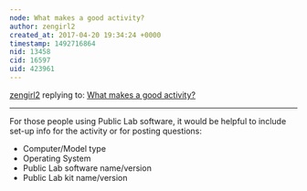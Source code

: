 ```yaml
---
node: What makes a good activity?
author: zengirl2
created_at: 2017-04-20 19:34:24 +0000
timestamp: 1492716864
nid: 13458
cid: 16597
uid: 423961
---
```




[zengirl2](../profile/zengirl2) replying to: [What makes a good activity?](../notes/warren/09-17-2016/what-makes-a-good-activity)

----
For those people using Public Lab software, it would be helpful to include set-up info for the activity or for posting questions:

* Computer/Model type
* Operating System
* Public Lab software name/version
* Public Lab kit name/version